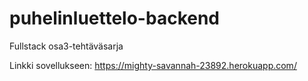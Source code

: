 # puhelinluettelo-backend
Fullstack osa3-tehtäväsarja

Linkki sovellukseen: https://mighty-savannah-23892.herokuapp.com/
